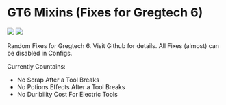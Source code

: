 # GT6 Mixins (Fixes for Gregtech 6)

[![](https://jitpack.io/v/GTNewHorizons/ExampleMod1.7.10.svg)](https://jitpack.io/#GTNewHorizons/ExampleMod1.7.10)
[![](https://github.com/GTNewHorizons/ExampleMod1.7.10/actions/workflows/build-and-test.yml/badge.svg)](https://github.com/GTNewHorizons/ExampleMod1.7.10/actions/workflows/build-and-test.yml)

Random Fixes for Gregtech 6. Visit Github for details. All Fixes (almost) can be disabled in Configs.

Currently Countains:
- No Scrap After a Tool Breaks
- No Potions Effects After a Tool Breaks
- No Duribility Cost For Electric Tools
